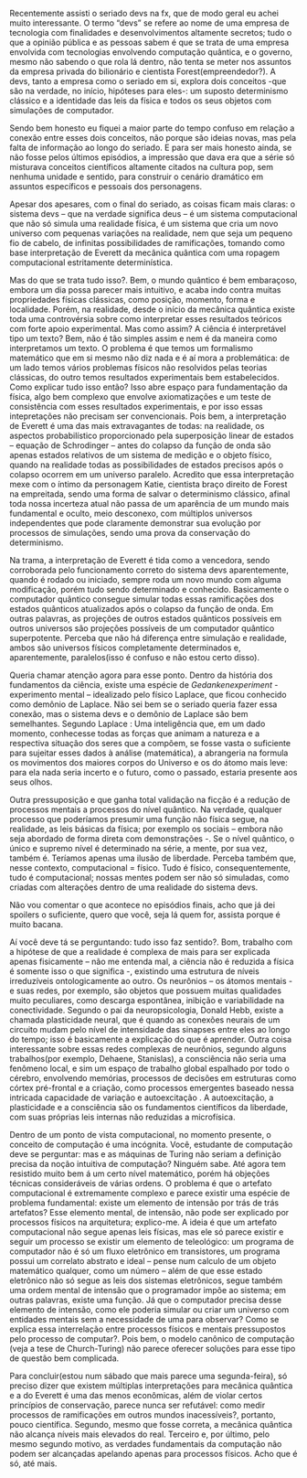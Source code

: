 
Recentemente assisti o seriado devs na fx, que de modo geral eu achei muito interessante. O termo “devs” se refere ao nome de uma empresa de tecnologia com finalidades e desenvolvimentos altamente secretos; tudo o que a opinião pública e as pessoas sabem é que se trata de uma empresa envolvida com tecnologias envolvendo computação quântica, e o governo, mesmo não sabendo o que rola lá dentro, não tenta se meter nos assuntos da empresa privada do bilionário e cientista Forest(empreendedor?). A devs, tanto a empresa como o seriado em si, explora dois conceitos -que são na verdade, no início, hipóteses para eles-: um suposto determinismo clássico e a identidade das leis da física e todos os seus objetos com simulações de computador.

Sendo bem honesto eu fiquei a maior parte do tempo confuso em relação a conexão entre esses dois conceitos, não porque são ideias novas, mas pela falta de informação ao longo do seriado. E para ser mais honesto ainda, se não fosse pelos últimos episódios, a impressão que dava era que a série só misturava conceitos científicos altamente citados na cultura pop, sem nenhuma unidade e sentido, para construir o cenário dramático em assuntos específicos e pessoais dos personagens.

Apesar dos apesares, com o final do seriado, as coisas ficam mais claras: o sistema devs – que na verdade significa deus – é um sistema computacional que não só simula uma realidade física, é um sistema que cria um novo universo com pequenas variações na realidade, nem que seja um pequeno fio de cabelo, de infinitas possibilidades de ramificações, tomando como base interpretação de Everett da mecânica quântica com uma ropagem computacional estritamente determinística.

Mas do que se trata tudo isso?. Bem, o mundo quântico é bem embaraçoso, embora um dia possa parecer mais intuitivo, e acaba indo contra muitas propriedades físicas clássicas, como posição, momento, forma e localidade. Porém, na realidade, desde o início da mecânica quântica existe toda uma controvérsia sobre como interpretar esses resultados teóricos com forte apoio experimental. Mas como assim? A ciência é interpretável tipo um texto? Bem, não é tão simples assim e nem é da maneira como interpretamos um texto. O problema é que temos um formalismo matemático que em si mesmo não diz nada e é aí mora a problemática: de um lado temos vários problemas físicos não resolvidos pelas teorias clássicas, do outro temos resultados experimentais bem estabelecidos. Como explicar tudo isso então? Isso abre espaço para fundamentação da física, algo bem complexo que envolve axiomatizações e um teste de consistência com esses resultados experimentais, e por isso essas intepretações não precisam ser convencionais. Pois bem, a interpretação de Everett é uma das mais extravagantes de todas: na realidade, os aspectos probabilístico proporcionado pela superposição linear de estados – equação de Schrodinger – antes do colapso da função de onda são apenas estados relativos de um sistema de medição e o objeto físico, quando na realidade todas as possibilidades de estados precisos após o colapso ocorrem em um universo paralelo. Acredito que essa interpretação mexe com o íntimo da personagem Katie, cientista braço direito de Forest na empreitada, sendo uma forma de salvar o determinismo clássico, afinal toda nossa incerteza atual não passa de um aparência de um mundo mais fundamental e oculto, meio desconexo, com múltiplos universos independentes que pode claramente demonstrar sua evolução por processos de simulações, sendo uma prova da conservação do determinismo.

Na trama, a interpretação de Everett é tida como a vencedora, sendo corroborada pelo funcionamento correto do sistema devs aparentemente, quando é rodado ou iniciado, sempre roda um novo mundo com alguma modificação, porém tudo sendo determinado e conhecido. Basicamente o computador quântico consegue simular todas essas ramificações dos estados quânticos atualizados após o colapso da função de onda. Em outras palavras, as projeções de outros estados quânticos possíveis em outros universos são projeções possíveis de um computador quântico superpotente. Perceba que não há diferença entre simulação e realidade, ambos são universos físicos completamente determinados e, aparentemente, paralelos(isso é confuso e não estou certo disso).

Queria chamar atenção agora para esse ponto. Dentro da história dos fundamentos da ciência, existe uma espécie de _Gedankenexperiment_ -experimento mental – idealizado pelo físico Laplace, que ficou conhecido como demônio de Laplace. Não sei bem se o seriado queria fazer essa conexão, mas o sistema devs e o demônio de Laplace são bem semelhantes. Segundo Laplace : Uma inteligência que, em um dado momento, conhecesse todas as forças que animam a natureza e a respectiva situação dos seres que a compõem, se fosse vasta o suficiente para sujeitar esses dados à análise (matemática), a abrangeria na formula os movimentos dos maiores corpos do Universo e os do átomo mais leve: para ela nada seria incerto e o futuro, como o passado, estaria presente aos seus olhos.

Outra pressuposição e que ganha total validação na ficção é a redução de processos mentais a processos do nível quântico. Na verdade, qualquer processo que poderíamos presumir uma função não física segue, na realidade, as leis básicas da física; por exemplo os sociais – embora não seja abordado de forma direta com demonstrações -. Se o nível quântico, o único e supremo nível é determinado na série, a mente, por sua vez, também é. Teríamos apenas uma ilusão de liberdade. Perceba também que, nesse contexto, computacional = físico. Tudo é físico, consequentemente, tudo é computacional; nossas mentes podem ser não só simuladas, como criadas com alterações dentro de uma realidade do sistema devs.

Não vou comentar o que acontece no episódios finais, acho que já dei spoilers o suficiente, quero que você, seja lá quem for, assista porque é muito bacana.

Aí você deve tá se perguntando: tudo isso faz sentido?. Bom, trabalho com a hipótese de que a realidade é complexa de mais para ser explicada apenas fisicamente – não me entenda mal, a ciência não é reduzida a física é somente isso o que significa -, existindo uma estrutura de níveis irreduzíveis ontologicamente ao outro. Os neurônios – os átomos mentais - e suas redes, por exemplo, são objetos que possuem muitas qualidades muito peculiares, como descarga espontânea, inibição e variabilidade na conectividade. Segundo o pai da neuropsicologia, Donald Hebb, existe a chamada plasticidade neural, que é quando as conexões neurais de um circuito mudam pelo nível de intensidade das sinapses entre eles ao longo do tempo; isso é basicamente a explicação do que é aprender. Outra coisa interessante sobre essas redes complexas de neurônios, segundo alguns trabalhos(por exemplo, Dehaene, Stanislas), a consciência não seria uma fenômeno local, e sim um espaço de trabalho global espalhado por todo o cérebro, envolvendo memórias, processos de decisões em estruturas como córtex pré-frontal e a criação, como processos emergentes baseado nessa intricada capacidade de variação e autoexcitação . A autoexcitação, a plasticidade e a consciência são os fundamentos científicos da liberdade, com suas próprias leis internas não reduzidas a microfísica.

Dentro de um ponto de vista computacional, no momento presente, o conceito de computação é uma incógnita. Você, estudante de computação deve se perguntar: mas e as máquinas de Turing não seriam a definição precisa da noção intuitiva de computação? Ninguém sabe. Até agora tem resistido muito bem á um certo nível matemático, porém há objeções técnicas consideráveis de várias ordens. O problema é que o artefato computacional é extremamente complexo e parece existir uma espécie de problema fundamental: existe um elemento de intensão por trás de trás artefatos? Esse elemento mental, de intensão, não pode ser explicado por processos físicos na arquitetura; explico-me. A ideia é que um artefato computacional não segue apenas leis físicas, mas ele só parece existir e seguir um processo se existir um elemento de teleológico: um programa de computador não é só um fluxo eletrônico em transistores, um programa possui um correlato abstrato e ideal – pense num calculo de um objeto matemático qualquer, como um número – além de que esse estado eletrônico não só segue as leis dos sistemas eletrônicos, segue também uma ordem mental de intensão que o programador impõe ao sistema; em outras palavras, existe uma função. Já que o computador precisa desse elemento de intensão, como ele poderia simular ou criar um universo com entidades mentais sem a necessidade de uma para observar? Como se explica essa interrelação entre processos físicos e mentais pressupostos pelo processo de computar?. Pois bem, o modelo canônico de computação (veja a tese de Church-Turing) não parece oferecer soluções para esse tipo de questão bem complicada.

Para concluir(estou num sábado que mais parece uma segunda-feira), só preciso dizer que existem múltiplas interpretações para mecânica quântica e a do Everett é uma das menos econômicas, além de violar certos princípios de conservação, parece nunca ser refutável: como medir processos de ramificações em outros mundos inacessíveis?, portanto, pouco científica. Segundo, mesmo que fosse correta, a mecânica quântica não alcança níveis mais elevados do real. Terceiro e, por último, pelo mesmo segundo motivo, as verdades fundamentais da computação não podem ser alcançadas apelando apenas para processos físicos. Acho que é só, até mais.
